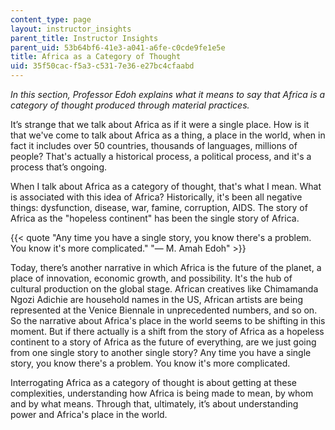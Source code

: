```yaml
---
content_type: page
layout: instructor_insights
parent_title: Instructor Insights
parent_uid: 53b64bf6-41e3-a041-a6fe-c0cde9fe1e5e
title: Africa as a Category of Thought
uid: 35f50cac-f5a3-c531-7e36-e27bc4cfaabd
---
```


_In this section, Professor Edoh explains what it means to say that Africa is a category of thought produced through material practices._

It’s strange that we talk about Africa as if it were a single place. How is it that we've come to talk about Africa as a thing, a place in the world, when in fact it includes over 50 countries, thousands of languages, millions of people? That's actually a historical process, a political process, and it's a process that’s ongoing.

When I talk about Africa as a category of thought, that's what I mean. What is associated with this idea of Africa? Historically, it's been all negative things: dysfunction, disease, war, famine, corruption, AIDS. The story of Africa as the "hopeless continent" has been the single story of Africa.

{{< quote "Any time you have a single story, you know there's a problem. You know it's more complicated." "— M. Amah Edoh" >}}

Today, there’s another narrative in which Africa is the future of the planet, a place of innovation, economic growth, and possibility. It's the hub of cultural production on the global stage. African creatives like Chimamanda Ngozi Adichie are household names in the US, African artists are being represented at the Venice Biennale in unprecedented numbers, and so on. So the narrative about Africa's place in the world seems to be shifting in this moment. But if there actually is a shift from the story of Africa as a hopeless continent to a story of Africa as the future of everything, are we just going from one single story to another single story? Any time you have a single story, you know there's a problem. You know it's more complicated.

Interrogating Africa as a category of thought is about getting at these complexities, understanding how Africa is being made to mean, by whom and by what means. Through that, ultimately, it’s about understanding power and Africa's place in the world.